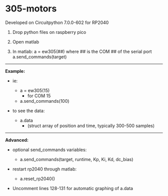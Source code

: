 # 305-motors

Developed on Circuitpython 7.0.0-602 for RP2040

1. Drop python files on raspberry pico
2. Open matlab

3. In matlab:
a = ew305(##)    where ## is the COM ## of the serial port
a.send_commands(target)

______________________
<b>Example:</b>

+ ie:
    + a = ew305(15)
        + for COM 15
    + a.send_commands(100)

+ to see the data:
    + a.data
        + (struct array of position and time, typically 300-500 samples)



______________________
<b>Advanced:</b>

+ optional send_commands variables:
    + a.send_commands(target, runtime, Kp, Ki, Kd, dc_bias)

+ restart rp2040 through matlab:
    + a.reset_rp2040()

+ Uncomment lines 128-131 for automatic graphing of a.data

